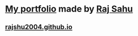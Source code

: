 # [My portfolio](https://github.com/rajsahu2004.github.io) made by [Raj Sahu](https://github.com/rajsahu2004)

## [rajshu2004.github.io](https://rajsahu2004.github.io)
